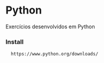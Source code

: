 # Python
Exercícios desenvolvidos em Python

### Install

```sh
  https://www.python.org/downloads/
```

